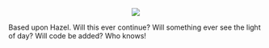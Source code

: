 <p align="center">
  <img src="https://i.imgur.com/0LjLMHS.png)">
</p>

Based upon Hazel. Will this ever continue? Will something ever see the light of day? Will code be added? Who knows!
